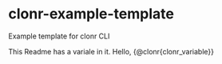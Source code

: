 # clonr-example-template

Example template for clonr CLI

This Readme has a variale in it.
Hello, {@clonr{clonr_variable}}

